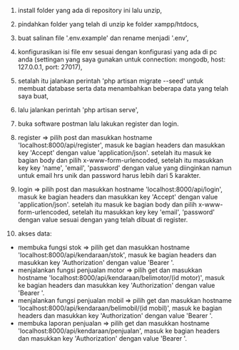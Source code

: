 1. install folder yang ada di repository ini lalu unzip, 
2. pindahkan folder yang telah di unzip ke folder xampp/htdocs,
3. buat salinan file '.env.example' dan rename menjadi '.env',
4. konfigurasikan isi file env sesuai dengan konfigurasi yang ada di pc anda (settingan yang saya gunakan untuk connection: mongodb, host: 127.0.0.1, port: 27017),
5. setalah itu jalankan perintah 'php artisan migrate --seed' untuk membuat database serta data menambahkan beberapa data yang telah saya buat,
6. lalu jalankan perintah 'php artisan serve',
7. buka software postman lalu lakukan register dan login.


8. register => 
pilih post dan masukkan hostname 'localhost:8000/api/register', masuk ke bagian headers dan masukkan key 'Accept' dengan value 'application/json'. setelah itu masuk ke bagian body dan pilih x-www-form-urlencoded, setelah itu masukkan key key 'name', 'email', 'password' dengan value yang diinginkan namun untuk email hrs unik dan password harus lebih dari 5 karakter.

9. login =>
pilih post dan masukkan hostname 'localhost:8000/api/login', masuk ke bagian headers dan masukkan key 'Accept' dengan value 'application/json'. setelah itu masuk ke bagian body dan pilih x-www-form-urlencoded, setelah itu masukkan key key 'email', 'password' dengan value sesuai dengan yang telah dibuat di register.


10. akses data:
- membuka fungsi stok => pilih get dan masukkan hostname 'localhost:8000/api/kendaraan/stok', masuk ke bagian headers dan masukkan key 'Authorization' dengan value 'Bearer <token saat login>'.
- menjalankan fungsi penjualan motor => pilih get dan masukkan hostname 'localhost:8000/api/kendaraan/belimotor/(id motor)', masuk ke bagian headers dan masukkan key 'Authorization' dengan value 'Bearer <token saat login>'.
- menjalankan fungsi penjualan mobil => pilih get dan masukkan hostname 'localhost:8000/api/kendaraan/belimobil/(id mobil)', masuk ke bagian headers dan masukkan key 'Authorization' dengan value 'Bearer <token saat login>'.
- membuka laporan penjualan => pilih get dan masukkan hostname 'localhost:8000/api/kendaraan/penjualan', masuk ke bagian headers dan masukkan key 'Authorization' dengan value 'Bearer <token saat login>'.
